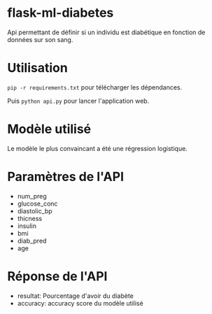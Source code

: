 # flask-ml-diabetes
Api permettant de définir si un individu est diabétique en fonction de données sur son sang.

# Utilisation
`pip -r requirements.txt` pour télécharger les dépendances.

Puis `python api.py` pour lancer l'application web.

# Modèle utilisé
Le modèle le plus convaincant a été une régression logistique.

# Paramètres de l'API
- num_preg
- glucose_conc
- diastolic_bp
- thicness
- insulin
- bmi
- diab_pred
- age

# Réponse de l'API
- resultat: Pourcentage d'avoir du diabète
- accuracy: accuracy score du modèle utilisé